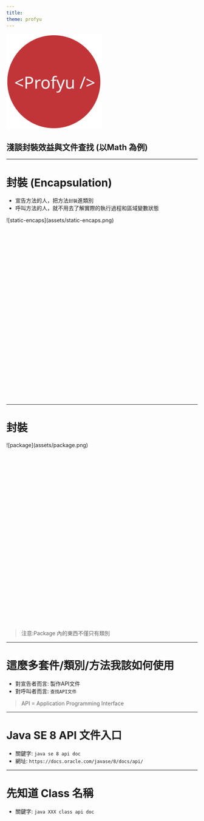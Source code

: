 ```yaml
---
title:  
theme: profyu
---
```


<!-- .slide: data-background="assets/background.png" -->
<img style='border:none;background:none;box-shadow:none;' src='assets/logo.svg' width="250"/>

## 淺談封裝效益與文件查找 (以Math 為例)

---

# 封裝 (Encapsulation)

* 宣告方法的人，把方法`封裝`進類別
* 呼叫方法的人，就不用去了解實際的執行過程和區域變數狀態

<div style="height: 30rem;">
![static-encaps](assets/static-encaps.png)
</div>

---

# 封裝

<div style="height: 30rem;">
![package](assets/package.png)
</div>

> 注意:Package 內的東西不僅只有類別

---

# 這麼多套件/類別/方法我該如何使用

* 對宣告者而言: 製作API文件
* 對呼叫者而言: `查找API文件`

> API = Application Programming Interface

---

# Java SE 8 API 文件入口

* 關鍵字: `java se 8 api doc`
* 網址: `https://docs.oracle.com/javase/8/docs/api/`

---

# 先知道 Class 名稱

* 關鍵字: `java XXX class api doc`
